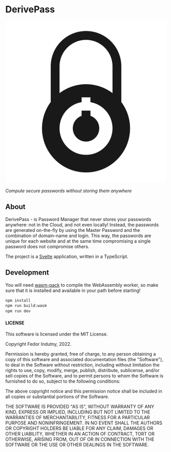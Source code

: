 # DerivePass

![Logotype](https://raw.githubusercontent.com/derivepass/derivepass-web/main/src/assets/logo.svg)

*Compute secure passwords without storing them anywhere*

## About

DerivePass - is Password Manager that never stores your passwords anywhere: not
in the Cloud, and not even locally! Instead, the passwords are generated
on-the-fly by using the Master Password and the combination of domain-name and
login. This way, the passwords are unique for each website and at the same time
compromising a single password does not compromise others.

The project is a [Svelte](https://svelte.dev/) application, written in a
TypeScript.

## Development

You will need [wasm-pack](https://rustwasm.github.io/wasm-pack/installer/) to
compile the WebAssembly worker, so make sure that it is installed and available
in your path before starting!

```sh
npm install
npm run build:wasm
npm run dev
```


#### LICENSE

This software is licensed under the MIT License.

Copyright Fedor Indutny, 2022.

Permission is hereby granted, free of charge, to any person obtaining a
copy of this software and associated documentation files (the
"Software"), to deal in the Software without restriction, including
without limitation the rights to use, copy, modify, merge, publish,
distribute, sublicense, and/or sell copies of the Software, and to permit
persons to whom the Software is furnished to do so, subject to the
following conditions:

The above copyright notice and this permission notice shall be included
in all copies or substantial portions of the Software.

THE SOFTWARE IS PROVIDED "AS IS", WITHOUT WARRANTY OF ANY KIND, EXPRESS
OR IMPLIED, INCLUDING BUT NOT LIMITED TO THE WARRANTIES OF
MERCHANTABILITY, FITNESS FOR A PARTICULAR PURPOSE AND NONINFRINGEMENT. IN
NO EVENT SHALL THE AUTHORS OR COPYRIGHT HOLDERS BE LIABLE FOR ANY CLAIM,
DAMAGES OR OTHER LIABILITY, WHETHER IN AN ACTION OF CONTRACT, TORT OR
OTHERWISE, ARISING FROM, OUT OF OR IN CONNECTION WITH THE SOFTWARE OR THE
USE OR OTHER DEALINGS IN THE SOFTWARE.
